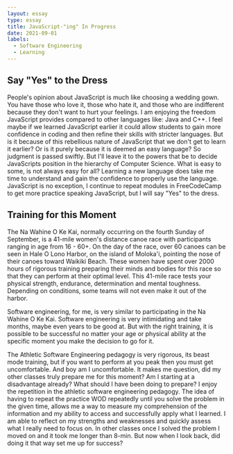 ```yaml
---
layout: essay
type: essay
title: JavaScript-"ing" In Progress
date: 2021-09-01
labels: 
  - Software Engineering
  - Learning
---
```


## Say "Yes" to the Dress

People's opinion about JavaScript is much like choosing a wedding gown. You have those who love it, those who hate it, and those who are indifferent because they don't want to
hurt your feelings. I am enjoying the freedom JavaScript provides compared to other languages like: Java and C++. I feel maybe if we learned JavaScript earlier it could allow
students to gain more confidence in coding and then refine their skills with stricter languages. But is it because of this rebellious nature of JavaScript that we don't get to
learn it earlier? Or is it purely because it is deemed an easy language? So judgment is passed swiftly. But I'll leave it to the powers that be to decide JavaScripts position in 
the hierarchy of Computer Science. What is easy to some, is not always easy for all? Learning a new language does take me time to understand and gain the confidence to properly
use the language. JavaScript is no exception, I continue to repeat modules in FreeCodeCamp to get more practice speaking JavaScript, but I will say "Yes" to the dress.

## Training for this Moment

The Na Wahine O Ke Kai, normally occurring on the fourth Sunday of September, is a 41-mile women's distance canoe race with participants ranging in age from 16 - 60+. On the day 
of the race, over 60 canoes can be seen in Hale O Lono Harbor, on the island of Moloka'i, pointing the nose of their canoes toward Waikiki Beach. These women have spent over
2000 hours of rigorous training preparing their minds and bodies for this race so that they can perform at their optimal level. This 41-mile race tests your physical strength, endurance, determination and mental toughness. Depending on conditions, some teams will not even make it out of the harbor.

Software engineering, for me, is very similar to participating in the Na Wahine O Ke Kai. Software engineering is very intimidating and take months, maybe even years to be good
at. But with the right training, it is possible to be successful no matter your age or physical ability at the specific moment you make the decision to go for it.

The Athletic Software Engineering pedagogy is very rigorous, its beast mode training, but if you want to perform at you peak then you must get uncomfortable. And boy am I 
uncomfortable. It makes me question, did my other classes truly prepare me for this moment? Am I starting at a disadvantage already? What should I have been doing to prepare? I 
enjoy the repetition in the athletic software engineering pedagogy. The idea of having to repeat the practice WOD repeatedly until you solve the problem in the given time, allows 
me a way to measure my comprehension of the information and my ability to access and successfully apply what I learned. I am able to reflect on my strengths and weaknesses and 
quickly assess what I really need to focus on. In other classes once I solved the problem I moved on and it took me longer than 8-min. But now when I look back, did doing it that
way set me up for success?
